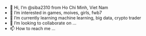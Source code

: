 - 👋 Hi, I’m @siba2310 from Ho Chi Minh, Viet Nam
- 👀 I’m interested in games, moives, girls, fwb7
- 🌱 I’m currently learning machine learning, big data, crypto trader
- 💞️ I’m looking to collaborate on ...
- 📫 How to reach me ...

<!---
siba2310/siba2310 is a ✨ special ✨ repository because its `README.md` (this file) appears on your GitHub profile.
You can click the Preview link to take a look at your changes.
--->
